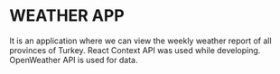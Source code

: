 # WEATHER APP
It is an application where we can view the weekly weather report of all provinces of Turkey. React Context API was used while developing. OpenWeather API is used for data.
